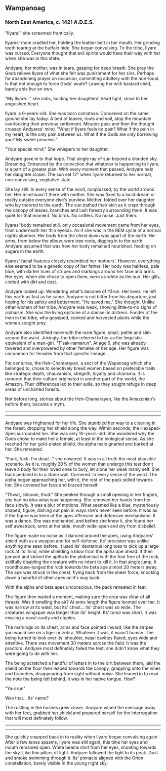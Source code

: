 ## Wampanoag
### North East America, c. 1421 A.D.E.S.

"Ilyare!" she screamed frantically. 

Ilyares' mom cradled her, holding the leather belt in her mouth. Her grinding teeth tearing at the buffalo hide. She began convulsing. To the tribe, Ilyare was cursed. Everyone thought that evil spirits would have their way with her when she was in this state.

Andyare, her mother, was in tears, gasping for deep breath. She pray the Gods relieve Ilyare of what she felt was punishment for her sins. Perhaps for abandoning prayer on occasion, committing adultery with the non-local. Is that not enough to force Gods' wrath? Leaving her with bastard child, barely able live on own.

"My Ilyare..." she sobs, holding her daughters' head tight, close to her anguished heart. 

Ilyare is 6-years-old. She was born comatose. Conceived on the same ground she lay today. A bed of leaves, roots and soil, atop the mountain overlooking their previous settlement. Minutes pass and then the thought crossed Andyares' mind. "What if Ilyare feels no pain? What if the pain in my heart, is the only pain between us. What if the Gods are only borrowing you? My sweet princess." 

"Your special mind." She whispers to her daughter.

Andyare gave in to that hope. That single ray of sun beyond a clouded sky. Dreaming. Entranced by the conviction that whatever is happening to Ilyare, is a part of a greater plan. With every moment that passed, Andyare held her daughter closer. The sun set 12° when Ilyare returned to her normal, non-convulsing, vegitative state. 

She lay still. In every sense of the word, nonplussed, by the world around her. Her mind wasn't there with mother. She was fixed to a lucid dream or reality outside everyone else's purview. Mother, folded over her daughter who lay moored to the earth. The sun bathed their skin as it crept through the canopy of leaves, branches and lush forestry surrounding them. It was quiet for that moment. No birds. No critters. No noise. Just them. 

Ilyares' body remained still, only occasional movement came from her eyes, from underneath her thin eyelids. As if she was in the REM cycle of a normal nights slumber. Her body from the chest down was apart of the earth. Her arms, from below the elbow, were tree roots, digging in to the earth. Andyare assumed that was how her body remained nourished, feeding on sugars in the earth. 

Ilyares' facial features closely resembled her mothers'. However, everything else seemed to be a genetic copy of her father. Her body was hairless, pale blue, with darker hues of stripes and markings around her face and arms. Her eyes, when she chose to open them, were as white as the sun. Her gills, clotted with dirt and dust.

Andyare looked up. Wondering what's become of Yårun. Her lover. He left this earth as fast as he came. Andyare is not bitter from his departure, just hoping for his safety and betterment. "He saved me." She thought. Unlike other women of her tribe, Andyare was weak, showing little-to-no signs of alphaism. She was the living epitome of a damsel in distress. Fonder of the men in the tribe, who gossiped, cooked and harvested plants while the women sought prey. 

Andyare also identified more with the male figure, small, petite and slim around the waist. Jokingly, the tribe referred to her as the linguistic equivalent of a man-girl. "T'sak-namarun". At age 9, she was already towered and overpowered by other females of her age. Her figure was uncommon for females from that specific lineage.

For centuries, the Heir-Chamarayan, a sect of the Wapanoag which she belonged to, chose to selectively breed women based on preferable traits like strategic depth, chauvanism, stregnth, loyalty and charisma. It is rumored that their culture originated in another part of the world, the Amazon. Their differences led to their exile, so they sought refuge in deep areas of uncharted forests.

Not before long, stories about the Heir-Chamarayan, like the Amazonian's before them, became a myth. 

* * *
* * * 

Andyare was frightened for her life. She stumbled her way to a clearing in the forest, dropping her shield along the way. Within seconds, the Hexaped-Apes surrounded her. She was only 10-years-old. She wondered why the Gods chose to make her a female, at least in the biological sense. As she reached for her gold-plated shield, the alpha male gnarled and barked at her. She retreated.

"Fuck, fuck. I'm dead..." she cowered. It was in all truth the most plausible scenario. As it is, roughly 20% of the women that undergo this test don't leave a body for their loved ones to bury, let alone her weak manly self. She back pedaled in to a stone wall. Cornered. In every sense of the word. The alpha began approaching her, with it, the rest of the pack sidled towards her. She covered her face and braced herself.

"Thwat, shkoom, thud." She peeked through a small opening in her fingers, she had no idea what was happening. She removed her hands from her face slowly. It was a blur of motions. What seemed like a blue, mysteriously shaped, figure, dishing out pain in ways she's never seen before. It was as if the figure was keen of the apes offensive and defensive mechanisms. It was a dance. She was enchanted, and before she knew it, she found her self awestruck, arms at her side, mouth wide-open and dry from disbelief.

The figure made no noise as it danced around the apes, using Andyares' shield both as a weapon and for self-defense. Its' precision was unlike anything she seen before. It used its' dexterous long toes to pick up a large rock at its' hind, while shielding a blow from the aplha ape ahead. It then jumped and kicked the aplha in the abdominal with the foot free of the rock, skillfully disabling the creature with no intent to kill it. In that single jump, it roundhouse-lunged the rock towards the beta ape almost 20 meters away. The ape was struck in the chest, flying back from the sheer force, knocking down a handful of other apes on it's way back.

With the alpha and beta apes unconscious, the pack retreated in fear. 

The figure then waited a moment, making sure the area was clear of all threats. Was it smelling the air? At arms length the figure loomed over her. It was narrow at its waist, but its' chest... its' chest was so wide. The creatures wingspan was longer than its' height. Its' torso was short. It was missing a naval cavity and nipples. 

The markings on its chest, arms and face pointed inward, like the stripes you would see on a tiger or zebra. Whatever it was, it wasn't human. The being turned to look over its' shoulder, nasal cavities flared, eyes wide and attentive. There was movement 30 meters across the field. It was the proctors. Andyare most definately failed the test; she didn't know what they were going to do with her. 

The being scratched a handful of letters in to the dirt between them, laid the shield on the floor then leaped towards the canopy, grappling onto the vines and branches, disappearing from sight without noise. She leaned in to read the note the being left behind, it was in her native tongue. How?

"Ya-arun"

Was that... its' name?

The rustling in the bushes grew closer. Andyare wiped the message away with her feet, grabbed her shield and prepared herself for the interrogation that will most definately follow.

* * *
* * * 

She quickly snapped back in to reality when Ilyare began convulsing again. After a few tense spasms, Ilyare was still again, this time her eyes and mouth remained open. White  beams shot from her eyes, shooting towards the sky. Like thin pillars of light. Andyare followed the light to its peak. Dust and smoke swimming through it. Its' pinnacle aligned with the Orion constellation, barely visible in the young night sky.
